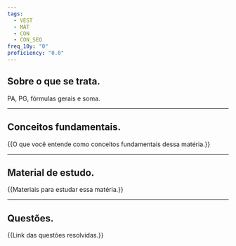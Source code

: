 ```yaml
---
tags:
  - VEST
  - MAT
  - CON
  - CON_SEQ
freq_10y: "0"
proficiency: "0.0"
---
```

## Sobre o que se trata.

PA, PG, fórmulas gerais e soma.

--- 
## Conceitos fundamentais.

{{O que você entende como conceitos fundamentais dessa matéria.}}

---
## Material de estudo.

{{Materiais para estudar essa matéria.}}

--- 
## Questões.

{{Link das questões resolvidas.}}